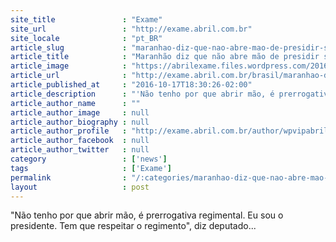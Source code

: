```yaml
---
site_title               : "Exame"
site_url                 : "http://exame.abril.com.br"
site_locale              : "pt_BR"
article_slug             : "maranhao-diz-que-nao-abre-mao-de-presidir-sessoes-da-camara"
article_title            : "Maranhão diz que não abre mão de presidir sessões da Câmara"
article_image            : "https://abrilexame.files.wordpress.com/2016/10/size_960_16_9_waldir-maranhao.jpg?quality=70&strip=all&w=960"
article_url              : "http://exame.abril.com.br/brasil/maranhao-diz-que-nao-abre-mao-de-presidir-sessoes-da-camara/"
article_published_at     : "2016-10-17T18:30:26-02:00"
article_description      : "'Não tenho por que abrir mão, é prerrogativa regimental. Eu sou o presidente. Tem que respeitar o regimento', diz deputado..."
article_author_name      : ""
article_author_image     : null
article_author_biography : null
article_author_profile   : "http://exame.abril.com.br/author/wpvipabril/"
article_author_facebook  : null
article_author_twitter   : null
category                 : ['news']
tags                     : ['Exame']
permalink                : "/:categories/maranhao-diz-que-nao-abre-mao-de-presidir-sessoes-da-camara/"
layout                   : post
---
```


"Não tenho por que abrir mão, é prerrogativa regimental. Eu sou o presidente. Tem que respeitar o regimento", diz deputado...
